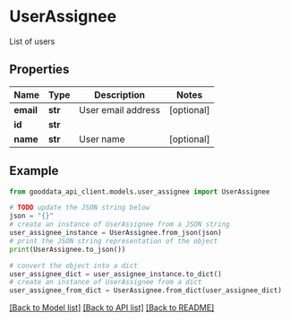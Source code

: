 # UserAssignee

List of users

## Properties

Name | Type | Description | Notes
------------ | ------------- | ------------- | -------------
**email** | **str** | User email address | [optional] 
**id** | **str** |  | 
**name** | **str** | User name | [optional] 

## Example

```python
from gooddata_api_client.models.user_assignee import UserAssignee

# TODO update the JSON string below
json = "{}"
# create an instance of UserAssignee from a JSON string
user_assignee_instance = UserAssignee.from_json(json)
# print the JSON string representation of the object
print(UserAssignee.to_json())

# convert the object into a dict
user_assignee_dict = user_assignee_instance.to_dict()
# create an instance of UserAssignee from a dict
user_assignee_from_dict = UserAssignee.from_dict(user_assignee_dict)
```
[[Back to Model list]](../README.md#documentation-for-models) [[Back to API list]](../README.md#documentation-for-api-endpoints) [[Back to README]](../README.md)


